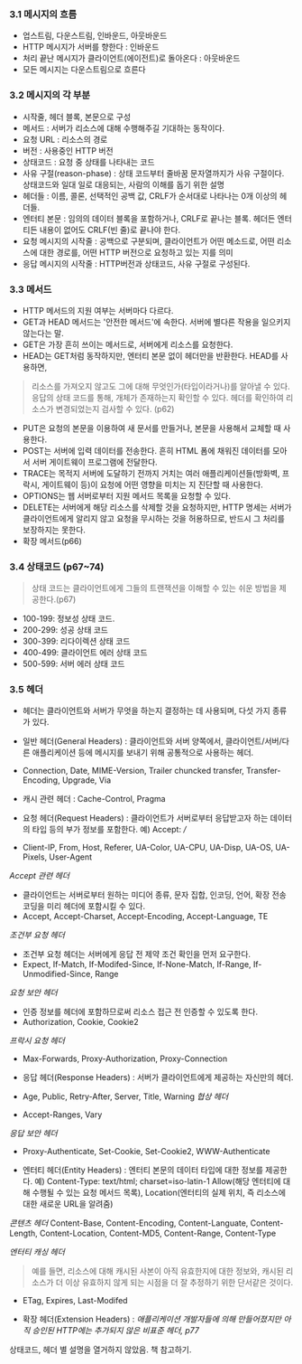 ### 3.1 메시지의 흐름
- 업스트림, 다운스트림, 인바운드, 아웃바운드
- HTTP 메시지가 서버를 향한다 : 인바운드
- 처리 끝난 메시지가 클라이언트(에이전트)로 돌아온다 : 아웃바운드
- 모든 메시지는 다운스트림으로 흐른다

### 3.2 메시지의 각 부분
- 시작줄, 헤더 블록, 본문으로 구성
- 메서드 : 서버가 리소스에 대해 수행해주길 기대하는 동작이다.
- 요청 URL : 리소스의 경로 
- 버전 : 사용중인 HTTP 버전
- 상태코드 : 요청 중 상태를 나타내는 코드
- 사유 구절(reason-phase) : 상태 코드부터 줄바꿈 문자열까지가 사유 구절이다. 상태코드와 일대 일로 대응되는, 사람의 이해를 돕기 위한 설명
- 헤더들 : 이름,  콜론, 선택적인 공백 값, CRLF가 순서대로 나타나는 0개 이상의 헤더들.
- 엔터티 본문 : 임의의 데이터 블록을 포함하거나, CRLF로 끝나는 블록. 헤더든 엔터티든 내용이 없어도 CRLF(빈 줄)로 끝나야 한다.
- 요청 메시지의 시작줄 : 공백으로 구분되며, 클라이언트가 어떤 메소드로, 어떤 리소스에 대한 경로를, 어떤 HTTP 버전으로 요청하고 있는 지를 의미
- 응답 메시지의 시작줄 : HTTP버전과 상태코드, 사유 구절로 구성된다.

### 3.3 메서드
- HTTP 메서드의 지원 여부는 서버마다 다르다.
- GET과 HEAD 메서드는 '안전한 메서드'에 속한다. 서버에 별다른 작용을 일으키지 않는다는 말.
- GET은 가장 흔히 쓰이는 메서드로, 서버에게 리소스를 요청한다.
- HEAD는 GET처럼 동작하지만, 엔터티 본문 없이 헤더만을 반환한다. HEAD를 사용하면,
> 리소스를 가져오지 않고도 그에 대해 무엇인가(타입이라거나)를 알아낼 수 있다.
> 응답의 상태 코드를 통해, 개체가 존재하는지 확인할 수 있다.
> 헤더를 확인하여 리소스가 변경되었는지 검사할 수 있다. (p62)
- PUT은 요청의 본문을 이용하여 새 문서를 만들거나, 본문을 사용해서 교체할 때 사용한다.
- POST는 서버에 입력 데이터를 전송한다. 흔히 HTML 폼에 채워진 데이터를 모아서 서버 게이트웨이 프로그램에 전달한다.
- TRACE는 목적지 서버에 도달하기 전까지 거치는 여러 애플리케이션들(방화벽, 프락시, 게이트웨이 등)이 요청에 어떤 영향을 미치는 지 진단할 때 사용한다. 
- OPTIONS는 웹 서버로부터 지원 메서드 목록을 요청할 수 있다.
- DELETE는 서버에게 해당 리소스를 삭제할 것을 요청하지만, HTTP 명세는 서버가 클라이언트에게 알리지 않고 요청을 무시하는 것을 허용하므로, 반드시 그 처리를 보장하지는 못한다. 
- 확장 메서드(p66)

### 3.4 상태코드 (p67~74)
> 상태 코드는 클라이언트에게 그들의 트랜잭션을 이해할 수 있는 쉬운 방법을 제공한다.(p67)
- 100-199: 정보성 상태 코드. 
- 200-299: 성공 상태 코드
- 300-399: 리다이렉션 상태 코드
- 400-499: 클라이언트 에러 상태 코드
- 500-599: 서버 에러 상태 코드

### 3.5 헤더
- 헤더는 클라이언트와 서버가 무엇을 하는지 결정하는 데 사용되며, 다섯 가지 종류가 있다.
- 일반 헤더(General Headers) : 클라이언트와 서버 양쪽에서, 클라이언트/서버/다른 애플리케이션 등에 메시지를 보내기 위해 공통적으로 사용하는 헤더.
- Connection, Date, MIME-Version, Trailer chuncked transfer, Transfer-Encoding, Upgrade, Via
- 캐시 관련 헤더 : Cache-Control, Pragma

- 요청 헤더(Request Headers) : 클라이언트가 서버로부터 응답받고자 하는 데이터의 타입 등의 부가 정보를 포함한다. 예) Accept: */*
- Client-IP, From, Host, Referer, UA-Color, UA-CPU, UA-Disp, UA-OS, UA-Pixels, User-Agent

*Accept 관련 헤더*
- 클라이언트는 서버로부터 원하는 미디어 종류, 문자 집합, 인코딩, 언어, 확장 전송 코딩을 미리 헤더에 포함시킬 수 있다.
- Accept, Accept-Charset, Accept-Encoding, Accept-Language, TE

*조건부 요청 헤더*
- 조건부 요청 헤더는 서버에게 응답 전 제약 조건 확인을 먼저 요구한다.
- Expect, If-Match, If-Modifed-Since, If-None-Match, If-Range, If-Unmodified-Since, Range

*요청 보안 헤더*
- 인증 정보를 헤더에 포함하므로써 리소스 접근 전 인증할 수 있도록 한다.
- Authorization, Cookie, Cookie2

*프락시 요청 헤더*
- Max-Forwards, Proxy-Authorization, Proxy-Connection

- 응답 헤더(Response Headers) : 서버가 클라이언트에게 제공하는 자신만의 헤더. 
- Age, Public, Retry-After, Server, Title, Warning
*협상 헤더*
- Accept-Ranges, Vary

*응답 보안 헤더*
- Proxy-Authenticate, Set-Cookie, Set-Cookie2, WWW-Authenticate

- 엔터티 헤더(Entity Headers) : 엔터티 본문의 데이터 타입에 대한 정보를 제공한다. 예) Content-Type: text/html; charset=iso-latin-1
Allow(해당 엔터티에 대해 수행될 수 있는 요청 메서드 목록), Location(엔터티의 실제 위치, 즉 리소스에 대한 새로운 URL을 알려줌)

*콘텐츠 헤더*
Content-Base, Content-Encoding, Content-Languate, Content-Length, Content-Location, Content-MD5, Content-Range, Content-Type

*엔터티 캐싱 헤더*
> 예를 들면, 리소스에 대해 캐시된 사본이 아직 유효한지에 대한 정보와, 캐시된 리소스가 더 이상 유효하지 않게 되는 시점을 더 잘 추정하기 위한 단서같은 것이다.
- ETag, Expires, Last-Modifed

- 확장 헤더(Extension Headers) : *애플리케이션 개발자들에 의해 만들어졌지만 아직 승인된 HTTP에는 추가되지 않은 비표준 헤더, p77*

상태코드, 헤더 별 설명을 열거하지 않았음. 책 참고하기.
